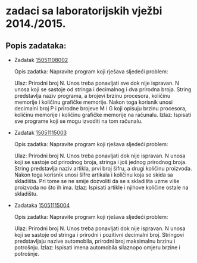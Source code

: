 # zadaci sa laboratorijskih vježbi 2014./2015.

## Popis zadataka:
* Zadatak [15051108002](https://github.com/matijabelec/cpp-algorithms/blob/master/prog1-examples/labs/1415/15051108002.cpp)
  
  Opis zadatka:
  Napravite program koji rješava sljedeći problem:
  
  Ulaz: Prirodni broj N. Unos treba ponavljati sve dok nije ispravan. N unosa
  koji se sastoje od stringa i decimalnog i dva prirodna broja. String 
  predstavlja naziv programa, a brojevi brzinu procesora, količinu 
  memorije i količinu grafičke memorije. Nakon toga korisnik unosi 
  decimalni broj P i prirodne brojeve M i G koji opisuju brzinu 
  procesora, količinu memorije i količinu grafičke memorije na računalu.
  Izlaz: Ispisati sve programe koji se mogu izvoditi na tom računalu.

* Zadatak [15051115003](https://github.com/matijabelec/cpp-algorithms/blob/master/prog1-examples/labs/1415/15051115003.cpp)

  Opis zadatka:
  Napravite program koji rješava sljedeći problem:
  
  Ulaz: Prirodni broj N. Unos treba ponavljati dok nije ispravan. N unosa 
  koji se sastoje od prirodnog broja, stringa i još jednog prirodnog 
  broja. String predstavlja naziv artikla, prvi broj šifru, a drugi 
  količinu proizvoda. Nakon toga korisnik unosi šifre artikala i 
  količinu koja se skida sa skladišta. Pri tome se ne smije dozvoliti 
  da se s skladišta uzme više proizvoda no što ih ima.
  Izlaz: Ispisati artikle i njihove količine ostale na skladištu.

* Zadataka [15051115004](https://github.com/matijabelec/cpp-algorithms/blob/master/prog1-examples/labs/1415/15051115004.cpp)

  Opis zadatka:
  Napravite program koji rješava sljedeći problem:
  
  Ulaz: Prirodni broj N. Unos treba ponavljati dok nije ispravan. N unosa 
  koji se sastoje od stringa i prirodni i pozitivni decimalni broj. 
  Stringovi predstavljaju nazive automobila, prirodni broj maksimalnu 
  brzinu i potrošnju.
  Izlaz: Ispisati imena automobila silaznopo omjeru brzine i potrošnje.

